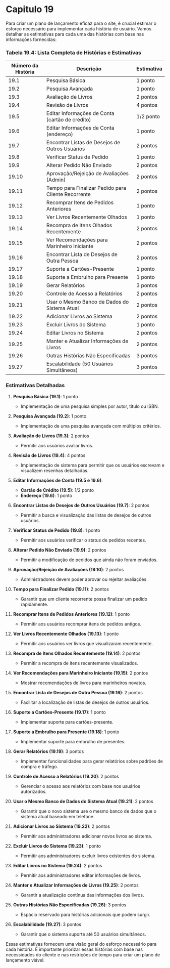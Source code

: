 # Capitulo 19

Para criar um plano de lançamento eficaz para o site, é crucial estimar o esforço necessário para implementar cada história de usuário. Vamos detalhar as estimativas para cada uma das histórias com base nas informações fornecidas:

### Tabela 19.4: Lista Completa de Histórias e Estimativas

| Número da História | Descrição | Estimativa |
|--------------------|-----------|------------|
| 19.1               | Pesquisa Básica | 1 ponto     |
| 19.2               | Pesquisa Avançada | 1 ponto   |
| 19.3               | Avaliação de Livros | 2 pontos   |
| 19.4               | Revisão de Livros | 4 pontos    |
| 19.5               | Editar Informações de Conta (cartão de crédito) | 1/2 ponto |
| 19.6               | Editar Informações de Conta (endereço) | 1 ponto     |
| 19.7               | Encontrar Listas de Desejos de Outros Usuários | 2 pontos |
| 19.8               | Verificar Status de Pedido | 1 ponto     |
| 19.9               | Alterar Pedido Não Enviado | 2 pontos    |
| 19.10              | Aprovação/Rejeição de Avaliações (Admin) | 2 pontos    |
| 19.11              | Tempo para Finalizar Pedido para Cliente Recorrente | 2 pontos |
| 19.12              | Recomprar Itens de Pedidos Anteriores | 1 ponto |
| 19.13              | Ver Livros Recentemente Olhados | 1 ponto |
| 19.14              | Recompra de Itens Olhados Recentemente | 2 pontos |
| 19.15              | Ver Recomendações para Marinheiro Iniciante | 2 pontos |
| 19.16              | Encontrar Lista de Desejos de Outra Pessoa | 2 pontos |
| 19.17              | Suporte a Cartões-Presente | 1 ponto |
| 19.18              | Suporte a Embrulho para Presente | 1 ponto |
| 19.19              | Gerar Relatórios | 3 pontos    |
| 19.20              | Controle de Acesso a Relatórios | 2 pontos    |
| 19.21              | Usar o Mesmo Banco de Dados do Sistema Atual | 2 pontos |
| 19.22              | Adicionar Livros ao Sistema | 2 pontos    |
| 19.23              | Excluir Livros do Sistema | 1 ponto     |
| 19.24              | Editar Livros no Sistema | 2 pontos    |
| 19.25              | Manter e Atualizar Informações de Livros | 2 pontos |
| 19.26              | Outras Histórias Não Especificadas | 3 pontos    |
| 19.27              | Escalabilidade (50 Usuários Simultâneos) | 3 pontos |

### Estimativas Detalhadas

1. **Pesquisa Básica (19.1)**: 1 ponto
   - Implementação de uma pesquisa simples por autor, título ou ISBN.

2. **Pesquisa Avançada (19.2)**: 1 ponto
   - Implementação de uma pesquisa avançada com múltiplos critérios.

3. **Avaliação de Livros (19.3)**: 2 pontos
   - Permitir aos usuários avaliar livros.

4. **Revisão de Livros (19.4)**: 4 pontos
   - Implementação de sistema para permitir que os usuários escrevam e visualizem resenhas detalhadas.

5. **Editar Informações de Conta (19.5 e 19.6)**:
   - **Cartão de Crédito (19.5)**: 1/2 ponto
   - **Endereço (19.6)**: 1 ponto

6. **Encontrar Listas de Desejos de Outros Usuários (19.7)**: 2 pontos
   - Permitir a busca e visualização das listas de desejos de outros usuários.

7. **Verificar Status de Pedido (19.8)**: 1 ponto
   - Permitir aos usuários verificar o status de pedidos recentes.

8. **Alterar Pedido Não Enviado (19.9)**: 2 pontos
   - Permitir a modificação de pedidos que ainda não foram enviados.

9. **Aprovação/Rejeição de Avaliações (19.10)**: 2 pontos
   - Administradores devem poder aprovar ou rejeitar avaliações.

10. **Tempo para Finalizar Pedido (19.11)**: 2 pontos
    - Garantir que um cliente recorrente possa finalizar um pedido rapidamente.

11. **Recomprar Itens de Pedidos Anteriores (19.12)**: 1 ponto
    - Permitir aos usuários recomprar itens de pedidos antigos.

12. **Ver Livros Recentemente Olhados (19.13)**: 1 ponto
    - Permitir aos usuários ver livros que visualizaram recentemente.

13. **Recompra de Itens Olhados Recentemente (19.14)**: 2 pontos
    - Permitir a recompra de itens recentemente visualizados.

14. **Ver Recomendações para Marinheiro Iniciante (19.15)**: 2 pontos
    - Mostrar recomendações de livros para marinheiros novatos.

15. **Encontrar Lista de Desejos de Outra Pessoa (19.16)**: 2 pontos
    - Facilitar a localização de listas de desejos de outros usuários.

16. **Suporte a Cartões-Presente (19.17)**: 1 ponto
    - Implementar suporte para cartões-presente.

17. **Suporte a Embrulho para Presente (19.18)**: 1 ponto
    - Implementar suporte para embrulho de presentes.

18. **Gerar Relatórios (19.19)**: 3 pontos
    - Implementar funcionalidades para gerar relatórios sobre padrões de compra e tráfego.

19. **Controle de Acesso a Relatórios (19.20)**: 2 pontos
    - Gerenciar o acesso aos relatórios com base nos usuários autorizados.

20. **Usar o Mesmo Banco de Dados do Sistema Atual (19.21)**: 2 pontos
    - Garantir que o novo sistema use o mesmo banco de dados que o sistema atual baseado em telefone.

21. **Adicionar Livros ao Sistema (19.22)**: 2 pontos
    - Permitir aos administradores adicionar novos livros ao sistema.

22. **Excluir Livros do Sistema (19.23)**: 1 ponto
    - Permitir aos administradores excluir livros existentes do sistema.

23. **Editar Livros no Sistema (19.24)**: 2 pontos
    - Permitir aos administradores editar informações de livros.

24. **Manter e Atualizar Informações de Livros (19.25)**: 2 pontos
    - Garantir a atualização contínua das informações dos livros.

25. **Outras Histórias Não Especificadas (19.26)**: 3 pontos
    - Espácio reservado para histórias adicionais que podem surgir.

26. **Escalabilidade (19.27)**: 3 pontos
    - Garantir que o sistema suporte até 50 usuários simultâneos.

Essas estimativas fornecem uma visão geral do esforço necessário para cada história. É importante priorizar essas histórias com base nas necessidades do cliente e nas restrições de tempo para criar um plano de lançamento viável.